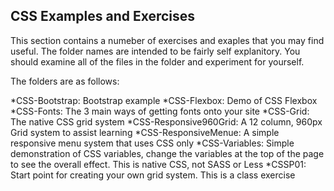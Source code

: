 ## CSS Examples and Exercises

This section contains a numeber of exercises and exaples that you may find useful.  The folder names are intended to be fairly self explanitory.  You should examine all of the files in the folder and experiment for yourself.

The folders are as follows:

*CSS-Bootstrap: Bootstrap example
*CSS-Flexbox: Demo of CSS Flexbox
*CSS-Fonts: The 3 main ways of getting fonts onto your site
*CSS-Grid: The native CSS grid system
*CSS-Responsive960Grid: A 12 column, 960px Grid system to assist learning
*CSS-ResponsiveMenue: A simple responsive menu system that uses CSS only
*CSS-Variables: Simple demonstration of CSS variables, change the variables at the top of the page to see the overall effect.  This is native CSS, not SASS or Less
*CSSP01: Start point for creating your own grid system.  This is a class exercise
